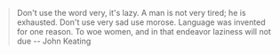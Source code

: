 > Don't use the word very, it's lazy.
> A man is not very tired; he is exhausted.
> Don't use very sad use morose.
> Language was invented for one reason.
> To woe women, and in that endeavor laziness will not due
> -- John Keating
